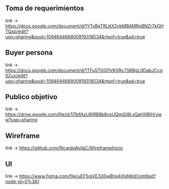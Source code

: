 ## Toma de requerimientos
link -> https://docs.google.com/document/d/1YTxBeTRLttX2ybMB4MRnBNZr7kGHTQxp/edit?usp=sharing&ouid=109464466800919318534&rtpof=true&sd=true
## Buyer persona
link -> https://docs.google.com/document/d/1TFu5TGGl1VKXRc7S6BgL0DabJCcgSZux/edit?usp=sharing&ouid=109464466800919318534&rtpof=true&sd=true
## Publico objetivo
link -> https://drive.google.com/file/d/17lbfAzlJ6jRB8k8nxUQmQj9LxQaHX8IH/view?usp=sharing
## Wireframe
link -> https://github.com/RicardoAvilaC/WireframeInicio
## UI
link -> https://www.figma.com/file/uEF5gjVE326wBhp40lsNKd/Untitled?node-id=0%3A1
